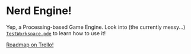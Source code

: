 # Nerd Engine!
Yep, a Processing-based Game Engine. Look into (the currently messy...) [`TestWorkspace.pde`](https://github.com/Brahvim/GameEngine/blob/main/TestWorkspace.pde) to learn how to use it!

[Roadmap on Trello!](https://trello.com/b/XlsD96xS/nerd-engine)
